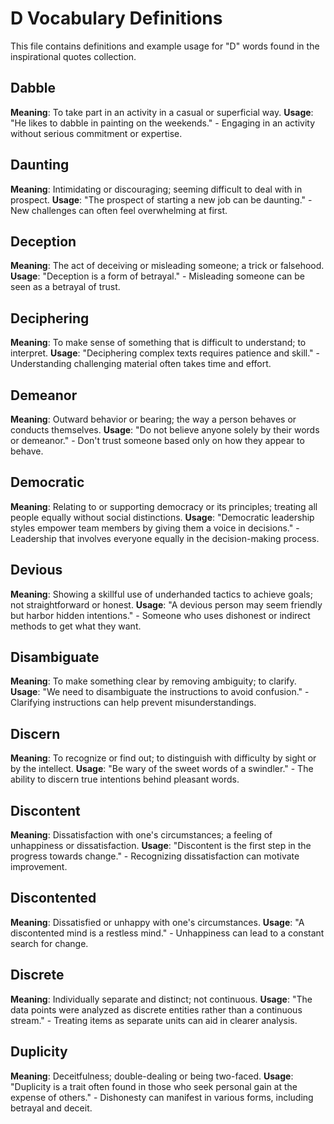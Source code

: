 # D Vocabulary Definitions

This file contains definitions and example usage for "D" words found in the inspirational quotes collection.

<!-- Add vocabulary words here following the format:
## WordName

**Meaning**: Clear, concise definition of the word.
**Usage**: "Quote or example sentence." - Explanation of the usage context.
-->

## Dabble

**Meaning**: To take part in an activity in a casual or superficial way.
**Usage**: "He likes to dabble in painting on the weekends." - Engaging in an activity without serious commitment or expertise.

## Daunting

**Meaning**: Intimidating or discouraging; seeming difficult to deal with in prospect.
**Usage**: "The prospect of starting a new job can be daunting." - New challenges can often feel overwhelming at first.

## Deception

**Meaning**: The act of deceiving or misleading someone; a trick or falsehood.
**Usage**: "Deception is a form of betrayal." - Misleading someone can be seen as a betrayal of trust.

## Deciphering

**Meaning**: To make sense of something that is difficult to understand; to interpret.
**Usage**: "Deciphering complex texts requires patience and skill." - Understanding challenging material often takes time and effort.

## Demeanor

**Meaning**: Outward behavior or bearing; the way a person behaves or conducts themselves.
**Usage**: "Do not believe anyone solely by their words or demeanor." - Don't trust someone based only on how they appear to behave.

## Democratic

**Meaning**: Relating to or supporting democracy or its principles; treating all people equally without social distinctions.
**Usage**: "Democratic leadership styles empower team members by giving them a voice in decisions." - Leadership that involves everyone equally in the decision-making process.

## Devious

**Meaning**: Showing a skillful use of underhanded tactics to achieve goals; not straightforward or honest.
**Usage**: "A devious person may seem friendly but harbor hidden intentions." - Someone who uses dishonest or indirect methods to get what they want.

## Disambiguate

**Meaning**: To make something clear by removing ambiguity; to clarify.
**Usage**: "We need to disambiguate the instructions to avoid confusion." - Clarifying instructions can help prevent misunderstandings.

## Discern

**Meaning**: To recognize or find out; to distinguish with difficulty by sight or by the intellect.
**Usage**: "Be wary of the sweet words of a swindler." - The ability to discern true intentions behind pleasant words.

## Discontent

**Meaning**: Dissatisfaction with one's circumstances; a feeling of unhappiness or dissatisfaction.
**Usage**: "Discontent is the first step in the progress towards change." - Recognizing dissatisfaction can motivate improvement.

## Discontented

**Meaning**: Dissatisfied or unhappy with one's circumstances.
**Usage**: "A discontented mind is a restless mind." - Unhappiness can lead to a constant search for change.

## Discrete

**Meaning**: Individually separate and distinct; not continuous.
**Usage**: "The data points were analyzed as discrete entities rather than a continuous stream." - Treating items as separate units can aid in clearer analysis.

## Duplicity

**Meaning**: Deceitfulness; double-dealing or being two-faced.
**Usage**: "Duplicity is a trait often found in those who seek personal gain at the expense of others." - Dishonesty can manifest in various forms, including betrayal and deceit.
